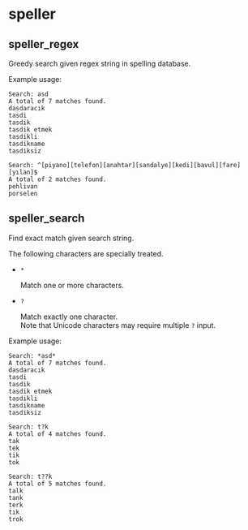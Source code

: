 # speller

## speller_regex

Greedy search given regex string in spelling database.

Example usage:

```
Search: asd
A total of 7 matches found.
dasdaracık
tasdi
tasdik
tasdik etmek
tasdikli
tasdikname
tasdiksiz

Search: ^[piyano][telefon][anahtar][sandalye][kedi][bavul][fare][yılan]$
A total of 2 matches found.
pehlivan
porselen
```

## speller_search

Find exact match given search string.

The following characters are specially treated.

- `*`

  Match one or more characters.

- `?`

  Match exactly one character.
  <br>Note that Unicode characters may require multiple `?` input.

Example usage:

```
Search: *asd*
A total of 7 matches found.
dasdaracık
tasdi
tasdik
tasdik etmek
tasdikli
tasdikname
tasdiksiz

Search: t?k
A total of 4 matches found.
tak
tek
tik
tok

Search: t??k
A total of 5 matches found.
talk
tank
terk
tık
trok
```

